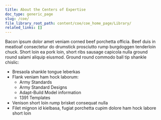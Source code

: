 ```yaml
---
title: About the Centers of Expertise
doc_type: generic_page
slug: /coe/
file_library_root_path: content/coe/coe_home_page/Library/
related_links: []
---
```


Bacon ipsum dolor amet veniam corned beef porchetta officia. Beef duis in meatloaf consectetur do drumstick prosciutto rump burgdoggen tenderloin chuck. Short loin ea pork loin, short ribs sausage capicola nulla ground round salami aliquip eiusmod. Ground round commodo ball tip shankle chislic:

- Bresaola shankle tongue leberkas
- Flank veniam ham hock laborum:
  - Army Standards
  - Army Standard Designs
  - Adapt-Build Model information
  - 1391 Templates
- Venison short loin rump brisket consequat nulla
- Filet mignon id kielbasa, fugiat porchetta cupim dolore ham hock labore short loin
